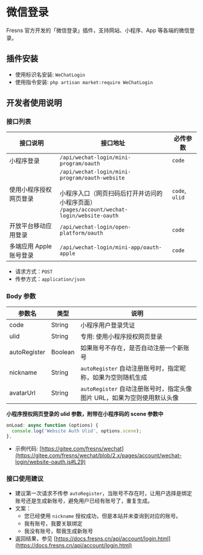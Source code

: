 # 微信登录

Fresns 官方开发的「微信登录」插件，支持网站、小程序、App 等各端的微信登录。

## 插件安装

- 使用标识名安装: `WeChatLogin`
- 使用指令安装: `php artisan market:require WeChatLogin`

## 开发者使用说明

### 接口列表

| 接口说明 | 接口地址 | 必传参数 |
| --- | --- | --- |
| 小程序登录 | `/api/wechat-login/mini-program/oauth` | `code` |
| 使用小程序授权网页登录 | `/api/wechat-login/mini-program/oauth-website`<br><br>小程序入口（网页扫码后打开并访问的小程序页面）<br>`/pages/account/wechat-login/website-oauth` | `code`, `ulid` |
| 开放平台移动应用登录 | `/api/wechat-login/open-platform/oauth` | `code` |
| 多端应用 Apple 账号登录 | `/api/wechat-login/mini-app/oauth-apple` | `code` |

- 请求方式：`POST`
- 传参方式：`application/json`

### Body 参数

| 参数名 | 类型 | 说明 |
| --- | --- | --- |
| code | String | 小程序用户登录凭证 |
| ulid | String | 专用: 使用小程序授权网页登录 |
| autoRegister | Boolean | 如果账号不存在，是否自动注册一个新账号 |
| nickname | String | `autoRegister` 自动注册账号时，指定昵称，如果为空则随机生成 |
| avatarUrl | String | `autoRegister` 自动注册账号时，指定头像图片 URL，如果为空则使用默认头像 |

**小程序授权网页登录的 ulid 参数，附带在小程序码的 scene 参数中**

```js
onLoad: async function (options) {
  console.log('Website Auth Ulid', options.scene);
},
```

- 示例代码: [https://gitee.com/fresns/wechat](https://gitee.com/fresns/wechat/blob/2.x/pages/account/wechat-login/website-oauth.js#L29)

### 接口使用建议

- 建议第一次请求不传参 `autoRegister`，当账号不存在时，让用户选择是绑定账号还是生成新账号，避免用户已经有账号了，重复生成。
- 文案：
    - 您已经使用 `nickname` 授权成功，但是本站并未查询到对应的账号。
    - 我有账号，我要关联绑定
    - 我没有账号，帮我生成新账号
- 返回结果，参见 [https://docs.fresns.cn/api/account/login.html](https://docs.fresns.cn/api/account/login.html)

